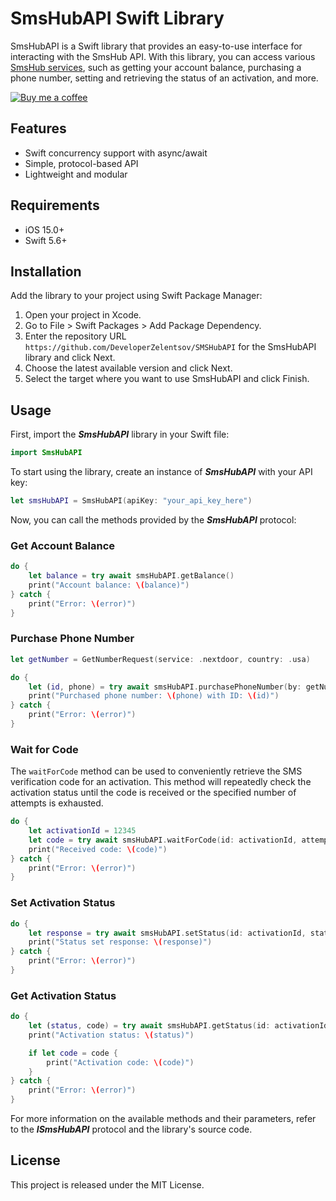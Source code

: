 # SmsHubAPI Swift Library #

SmsHubAPI is a Swift library that provides an easy-to-use interface for interacting with the SmsHub API. With this library, you can access various [SmsHub services](https://smshub.org/en/main), such as getting your account balance, purchasing a phone number, setting and retrieving the status of an activation, and more.

[![Buy me a coffee](https://www.buymeacoffee.com/assets/img/custom_images/orange_img.png)](https://www.buymeacoffee.com/zelentsov)

## Features ##

* Swift concurrency support with async/await
* Simple, protocol-based API
* Lightweight and modular

## Requirements ##

* iOS 15.0+
* Swift 5.6+

## Installation ##

Add the library to your project using Swift Package Manager:

1. Open your project in Xcode.
2. Go to File > Swift Packages > Add Package Dependency.
3. Enter the repository URL `https://github.com/DeveloperZelentsov/SMSHubAPI` for the SmsHubAPI library and click Next.
4. Choose the latest available version and click Next.
5. Select the target where you want to use SmsHubAPI and click Finish.

## Usage ##

First, import the **_SmsHubAPI_** library in your Swift file:

```swift
import SmsHubAPI
```

To start using the library, create an instance of **_SmsHubAPI_** with your API key:

```swift
let smsHubAPI = SmsHubAPI(apiKey: "your_api_key_here")
```
Now, you can call the methods provided by the **_SmsHubAPI_** protocol:

### Get Account Balance ###

```swift
do {
    let balance = try await smsHubAPI.getBalance()
    print("Account balance: \(balance)")
} catch {
    print("Error: \(error)")
}
```

### Purchase Phone Number ###

```swift
let getNumber = GetNumberRequest(service: .nextdoor, country: .usa)

do {
    let (id, phone) = try await smsHubAPI.purchasePhoneNumber(by: getNumber)
    print("Purchased phone number: \(phone) with ID: \(id)")
} catch {
    print("Error: \(error)")
}
```

### Wait for Code ###

The `waitForCode` method can be used to conveniently retrieve the SMS verification code for an activation. This method will repeatedly check the activation status until the code is received or the specified number of attempts is exhausted.

```swift
do {
    let activationId = 12345
    let code = try await smsHubAPI.waitForCode(id: activationId, attempts: 20, setStatusAfterCompletion: true)
    print("Received code: \(code)")
} catch {
    print("Error: \(error)")
}
```

### Set Activation Status ###

```swift
do {
    let response = try await smsHubAPI.setStatus(id: activationId, status: .smsSent)
    print("Status set response: \(response)")
} catch {
    print("Error: \(error)")
}
```

### Get Activation Status ###

```swift
do {
    let (status, code) = try await smsHubAPI.getStatus(id: activationId)
    print("Activation status: \(status)")

    if let code = code {
        print("Activation code: \(code)")
    }
} catch {
    print("Error: \(error)")
}
```

For more information on the available methods and their parameters, refer to the **_ISmsHubAPI_** protocol and the library's source code.

## License ##

This project is released under the MIT License.
